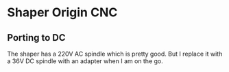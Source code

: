 # Shaper Origin CNC

## Porting to DC

The shaper has a 220V AC spindle which is pretty good. But I replace it with a 36V DC spindle with an adapter when I am on the go.

